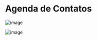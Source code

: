 # Agenda de Contatos

![image](https://github.com/user-attachments/assets/27006998-daa8-42a4-b7cc-6252a71db87e)

![image](https://github.com/user-attachments/assets/920941bf-de9f-43d8-8966-ddb6e35606b1)



